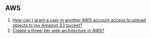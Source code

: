 ## AWS

1. [How can I grant a user in another AWS account access to upload objects to my Amazon S3 bucket?](https://www.youtube.com/watch?v=OhupTkhPoZM)
2. [Create a three-tier web architecture in AWS?](https://github.com/rajdyp/rajdyp.github.io/blob/master/flashcards/aws/answers/three_tier_achitecture.md)
   
[comment]: https://www.youtube.com/playlist?list=PLhr1KZpdzukfdjsOHZ-BazZt1iK1J8UUw
